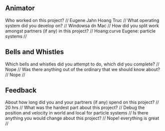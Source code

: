 ## Animator

Who worked on this project?
//
Eugene Jahn
Hoang Truc
//
What operating system did you develop on?
//
Windowsa dn Mac 
//
How did you split work amongst partners (if any) in this project?
//
Hoang:curve
Eugene: particle systems
//
## Bells and Whistles

Which bells and whistles did you attempt to do, which did you complete?
//
Nope
//
Was there anything out of the ordinary that we should know about?
//
Nope
//
## Feedback

About how long did you and your partners (if any) spend on this project?
//
20 hrs
//
What was the hardest part about this project?
//
Debug the position and velocity in world and local for particle systems
//
Is there anything you would change about this project?
//
Nope! everything is great
//